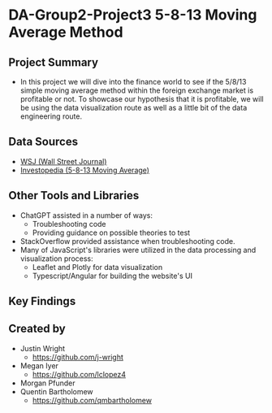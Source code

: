 # DA-Group2-Project3 5-8-13 Moving Average Method

## Project Summary

- In this project we will dive into the finance world to see if the 5/8/13 simple moving average method within the foreign exchange market is profitable or not. To showcase our hypothesis that it is profitable, we will be using the data visualization route as well as a little bit of the data engineering route.

## Data Sources

- [WSJ (Wall Street Journal)](https://www.wsj.com/market-data)
- [Investopedia (5-8-13 Moving Average)](https://www.investopedia.com/articles/active-trading/010116/perfect-moving-averages-day-trading.asp)

## Other Tools and Libraries
- ChatGPT assisted in a number of ways:
    - Troubleshooting code
    - Providing guidance on possible theories to test
- StackOverflow provided assistance when troubleshooting code.
- Many of JavaScript's libraries were utilized in the data processing and visualization process:
    - Leaflet and Plotly for data visualization
    - Typescript/Angular for building the website's UI

## Key Findings


## Created by

- Justin Wright
    - https://github.com/j-wright
- Megan Iyer
    - https://github.com/lclopez4
- Morgan Pfunder
- Quentin Bartholomew
    - https://github.com/qmbartholomew